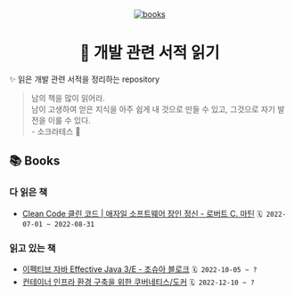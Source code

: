 <br>
<p align="center">
  <a href="https://github.com/lemphis/my-books-for-programmers">
    <img src="https://res.cloudinary.com/twhiteblog/image/upload/v1552618235/books_kwrzd1.svg" alt="books" />
  </a>
  <h1 align="center">🥕 개발 관련 서적 읽기</h1>
</p>

✨ 읽은 개발 관련 서적을 정리하는 repository
> 남의 책을 많이 읽어라.  
> 남이 고생하여 얻은 지식을 아주 쉽게 내 것으로 만들 수 있고, 그것으로 자기 발전을 이룰 수 있다.  
> \- 소크라테스 🧙‍

## 📚 Books

### 다 읽은 책

- [Clean Code 클린 코드 | 애자일 소프트웨어 장인 정신 - 로버트 C. 마틴](http://www.yes24.com/Product/Goods/11681152) `🗓 2022-07-01 ~ 2022-08-31`

### 읽고 있는 책

- [이펙티브 자바 Effective Java 3/E - 조슈아 블로크](http://www.yes24.com/Product/Goods/65551284) `🗓 2022-10-05 ~ ?`
- [컨테이너 인프라 환경 구축을 위한 쿠버네티스/도커](http://www.yes24.com/Product/Goods/102099414) `🗓 2022-12-10 ~ ?`

